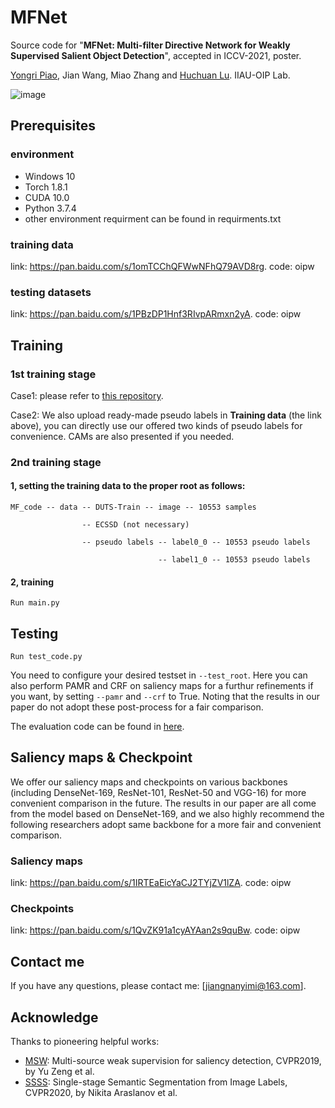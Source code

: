 # MFNet
Source code for "**MFNet: Multi-filter Directive Network for Weakly Supervised Salient Object Detection**", accepted in ICCV-2021, poster.

[Yongri Piao](http://ice.dlut.edu.cn/yrpiao/), Jian Wang, Miao Zhang and [Huchuan Lu](http://ice.dlut.edu.cn/lu/publications.html).  IIAU-OIP Lab.

![image](https://github.com/DUTyimmy/MFNet/blob/main/fig/overall%20framework.png)

## Prerequisites
### environment
  - Windows 10
  - Torch 1.8.1
  - CUDA 10.0
  - Python 3.7.4
  - other environment requirment can be found in requirments.txt 

### training data
link: https://pan.baidu.com/s/1omTCChQFWwNFhQ79AVD8rg.    code: oipw

### testing datasets
link: https://pan.baidu.com/s/1PBzDP1Hnf3RIvpARmxn2yA.    code: oipw

## Training
### 1st training stage
Case1: please refer to [this repository](https://github.com/DUTyimmy/generatePGT).

Case2: We also upload ready-made pseudo labels in **Training data** (the link above), you can directly use our offered two kinds of pseudo labels for convenience. CAMs are also presented if you needed.

### 2nd training stage

#### 1, setting the training data to the proper root as follows:

```
MF_code -- data -- DUTS-Train -- image -- 10553 samples

                -- ECSSD (not necessary) 
                
                -- pseudo labels -- label0_0 -- 10553 pseudo labels
                
                                 -- label1_0 -- 10553 pseudo labels
```
#### 2, training
```Run main.py```

## Testing
```Run test_code.py```

You need to configure your desired testset in ```--test_root```.  Here you can also perform PAMR and CRF on saliency maps for a furthur refinements if you want, by setting ```--pamr``` and ```--crf``` to True. Noting that the results in our paper do not adopt these post-process for a fair comparison.

The evaluation code can be found in [here](https://github.com/jiwei0921/Saliency-Evaluation-Toolbox).

## Saliency maps & Checkpoint
We offer our saliency maps and checkpoints on various backbones (including DenseNet-169, ResNet-101, ResNet-50 and VGG-16) for more convenient comparison in the future. The results in our paper are all come from the model based on DenseNet-169, and we also highly recommend the following researchers adopt same backbone for a more fair and convenient comparison.
### Saliency maps
link: https://pan.baidu.com/s/1IRTEaEicYaCJ2TYjZV1lZA.    code: oipw
### Checkpoints
link: https://pan.baidu.com/s/1QvZK91a1cyAYAan2s9quBw.    code: oipw

## Contact me
If you have any questions, please contact me: [jiangnanyimi@163.com].

## Acknowledge
Thanks to pioneering helpful works:

  - [MSW](https://github.com/zengxianyu/mws/tree/new):  Multi-source weak supervision for saliency detection, CVPR2019, by Yu Zeng et al.
  - [SSSS](https://github.com/visinf/1-stage-wseg):  Single-stage Semantic Segmentation from Image Labels, CVPR2020, by Nikita Araslanov et al.
